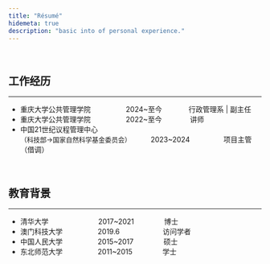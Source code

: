 ```yaml
---
title: "Résumé"
hidemeta: true
description: "basic into of personal experience."
---
```


&nbsp;

## 工作经历

---

* 重庆大学公共管理学院&emsp;&emsp;&emsp;&emsp;&emsp;2024~至今&emsp;&emsp;&emsp;&ensp; 行政管理系 &#124; 副主任
* 重庆大学公共管理学院&emsp;&emsp;&emsp;&emsp;&emsp;2022~至今&emsp;&emsp;&emsp;&emsp;讲师
* 中国21世纪议程管理中心<br><font size=2>（科技部→国家自然科学基金委员会）</font>&emsp;&emsp;&ensp;&nbsp;2023~2024&emsp;&emsp;&emsp;&emsp;&ensp; 项目主管（借调）

&nbsp;
&nbsp;

## 教育背景

---

* 清华大学&emsp;&emsp;&emsp;&emsp;&emsp; &emsp;&ensp;&nbsp;2017~2021&emsp;&emsp;&emsp;&emsp; 博士
* 澳门科技大学&emsp;&emsp;&emsp;&emsp;&emsp;2019.6&emsp;&emsp;&emsp;&emsp; &ensp;&ensp;&nbsp;&nbsp;&nbsp;访问学者
* 中国人民大学&emsp;&emsp;&emsp;&emsp;&emsp;2015~2017&emsp;&emsp;&emsp;&emsp; 硕士
* 东北师范大学&emsp;&emsp;&emsp;&emsp;&emsp;2011~2015&emsp;&emsp;&emsp;&emsp; 学士
